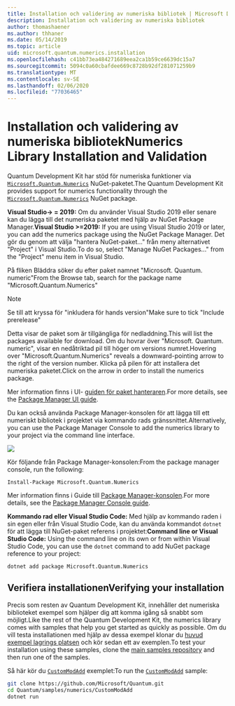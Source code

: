 ```yaml
---
title: Installation och validering av numeriska bibliotek | Microsoft Docs
description: Installation och validering av numeriska bibliotek
author: thomashaener
ms.author: thhaner
ms.date: 05/14/2019
ms.topic: article
uid: microsoft.quantum.numerics.installation
ms.openlocfilehash: c41bb73ea484271689eea2ca1b59ce6639dc15a7
ms.sourcegitcommit: 5094c0a60cbafdee669c8728b92df281071259b9
ms.translationtype: MT
ms.contentlocale: sv-SE
ms.lasthandoff: 02/06/2020
ms.locfileid: "77036465"
---
```

# <a name="numerics-library-installation-and-validation"></a><span data-ttu-id="01e48-103">Installation och validering av numeriska bibliotek</span><span class="sxs-lookup"><span data-stu-id="01e48-103">Numerics Library Installation and Validation</span></span>

<span data-ttu-id="01e48-104">Quantum Development Kit har stöd för numeriska funktioner via [`Microsoft.Quantum.Numerics`](https://www.nuget.org/packages/Microsoft.Quantum.Numerics) NuGet-paketet.</span><span class="sxs-lookup"><span data-stu-id="01e48-104">The Quantum Development Kit provides support for numerics functionality through the [`Microsoft.Quantum.Numerics`](https://www.nuget.org/packages/Microsoft.Quantum.Numerics) NuGet package.</span></span>

<span data-ttu-id="01e48-105">**Visual Studio-> = 2019:** Om du använder Visual Studio 2019 eller senare kan du lägga till det numeriska paketet med hjälp av NuGet Package Manager.</span><span class="sxs-lookup"><span data-stu-id="01e48-105">**Visual Studio >=2019:** If you are using Visual Studio 2019 or later, you can add the numerics package using the NuGet Package Manager.</span></span>
<span data-ttu-id="01e48-106">Det gör du genom att välja "hantera NuGet-paket..." från meny alternativet "Project" i Visual Studio.</span><span class="sxs-lookup"><span data-stu-id="01e48-106">To do so, select "Manage NuGet Packages..." from the "Project" menu item in Visual Studio.</span></span>

<span data-ttu-id="01e48-107">På fliken Bläddra söker du efter paket namnet "Microsoft. Quantum. numeric"</span><span class="sxs-lookup"><span data-stu-id="01e48-107">From the Browse tab, search for the package name "Microsoft.Quantum.Numerics"</span></span>

> [!NOTE]
> <span data-ttu-id="01e48-108">Se till att kryssa för "inkludera för hands version"</span><span class="sxs-lookup"><span data-stu-id="01e48-108">Make sure to tick "Include prerelease"</span></span>

<span data-ttu-id="01e48-109">Detta visar de paket som är tillgängliga för nedladdning.</span><span class="sxs-lookup"><span data-stu-id="01e48-109">This will list the packages available for download.</span></span>
<span data-ttu-id="01e48-110">Om du hovrar över "Microsoft. Quantum. numeric", visar en nedåtriktad pil till höger om versions numret.</span><span class="sxs-lookup"><span data-stu-id="01e48-110">Hovering over "Microsoft.Quantum.Numerics" reveals a downward-pointing arrow to the right of the version number.</span></span>
<span data-ttu-id="01e48-111">Klicka på pilen för att installera det numeriska paketet.</span><span class="sxs-lookup"><span data-stu-id="01e48-111">Click on the arrow in order to install the numerics package.</span></span>

<span data-ttu-id="01e48-112">Mer information finns i UI- [guiden för paket hanteraren](https://docs.microsoft.com/nuget/tools/package-manager-ui).</span><span class="sxs-lookup"><span data-stu-id="01e48-112">For more details, see the [Package Manager UI guide](https://docs.microsoft.com/nuget/tools/package-manager-ui).</span></span>

<span data-ttu-id="01e48-113">Du kan också använda Package Manager-konsolen för att lägga till ett numeriskt bibliotek i projektet via kommando rads gränssnittet.</span><span class="sxs-lookup"><span data-stu-id="01e48-113">Alternatively, you can use the Package Manager Console to add the numerics library to your project via the command line interface.</span></span>

![](../../media/vs2017-nuget-console-menu.png)

<span data-ttu-id="01e48-114">Kör följande från Package Manager-konsolen:</span><span class="sxs-lookup"><span data-stu-id="01e48-114">From the package manager console, run the following:</span></span>

```
Install-Package Microsoft.Quantum.Numerics
```

<span data-ttu-id="01e48-115">Mer information finns i Guide till [Package Manager-konsolen](https://docs.microsoft.com/nuget/tools/package-manager-console).</span><span class="sxs-lookup"><span data-stu-id="01e48-115">For more details, see the [Package Manager Console guide](https://docs.microsoft.com/nuget/tools/package-manager-console).</span></span>

<span data-ttu-id="01e48-116">**Kommando rad eller Visual Studio Code:** Med hjälp av kommando raden i sin egen eller från Visual Studio Code, kan du använda kommandot `dotnet` för att lägga till NuGet-paket referens i projektet:</span><span class="sxs-lookup"><span data-stu-id="01e48-116">**Command line or Visual Studio Code:** Using the command line on its own or from within Visual Studio Code, you can use the `dotnet` command to add NuGet package reference to your project:</span></span>

```dotnetcli
dotnet add package Microsoft.Quantum.Numerics
```


## <a name="verifying-your-installation"></a><span data-ttu-id="01e48-117">Verifiera installationen</span><span class="sxs-lookup"><span data-stu-id="01e48-117">Verifying your installation</span></span>

<span data-ttu-id="01e48-118">Precis som resten av Quantum Development Kit, innehåller det numeriska biblioteket exempel som hjälper dig att komma igång så snabbt som möjligt.</span><span class="sxs-lookup"><span data-stu-id="01e48-118">Like the rest of the Quantum Development Kit, the numerics library comes with samples that help you get started as quickly as possible.</span></span>
<span data-ttu-id="01e48-119">Om du vill testa installationen med hjälp av dessa exempel klonar du [huvud exempel lagrings platsen](https://github.com/Microsoft/Quantum) och kör sedan ett av exemplen.</span><span class="sxs-lookup"><span data-stu-id="01e48-119">To test your installation using these samples, clone the [main samples repository](https://github.com/Microsoft/Quantum) and then run one of the samples.</span></span>

<span data-ttu-id="01e48-120">Så här kör du [`CustomModAdd`](https://github.com/microsoft/Quantum/tree/master/samples/numerics/CustomModAdd) exemplet:</span><span class="sxs-lookup"><span data-stu-id="01e48-120">To run the [`CustomModAdd`](https://github.com/microsoft/Quantum/tree/master/samples/numerics/CustomModAdd) sample:</span></span>

```bash
git clone https://github.com/Microsoft/Quantum.git
cd Quantum/samples/numerics/CustomModAdd
dotnet run
```
